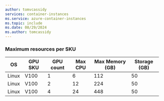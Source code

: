 ```yaml
---
author: tomvcassidy
services: container-instances
ms.service: azure-container-instances
ms.topic: include
ms.date: 08/29/2024
ms.author: tomcassidy
---
```

### Maximum resources per SKU

| OS | GPU SKU | GPU count | Max CPU | Max Memory (GB) | Storage (GB) |
| --- | --- | --- | --- | --- | --- |
| Linux | V100 | 1 | 6 | 112 | 50 |
| Linux | V100 | 2 | 12 | 224 | 50 |
| Linux | V100 | 4 | 24 | 448 | 50 |
